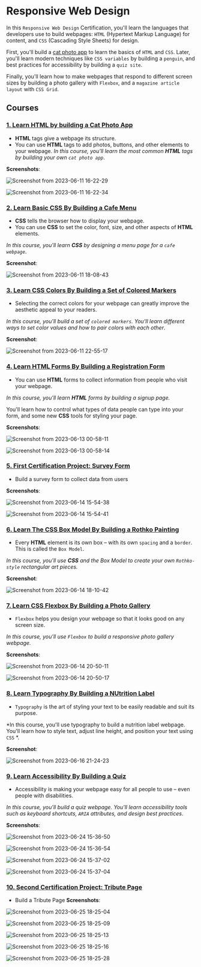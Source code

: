 # Responsive Web Design

In this `Responsive Web Design` Certification, you'll learn the languages that developers use to build webpages: `HTML` (Hypertext Markup Language) for content, and `CSS` (Cascading Style Sheets) for design.

First, you'll build a [cat photo app](./cat_photo_app.html) to learn the basics of `HTML` and `CSS`. Later, you'll learn modern techniques like `CSS variables` by building a `penguin`, and best practices for accessibility by building a `quiz site`.

Finally, you'll learn how to make webpages that respond to different screen sizes by building a photo gallery with `Flexbox`, and a `magazine article layout` with `CSS Grid`.

## Courses

### [1. Learn HTML by building a Cat Photo App](./cat-photo-app)

* **HTML** tags give a webpage its structure. 
* You can use **HTML** tags to add photos, buttons, and other elements to your webpage.
*In this course, you'll learn the most common **HTML** tags by building your own `cat photo app`*.

**Screenshots**:

![Screenshot from 2023-06-11 16-22-29](https://github.com/samuelselasi/free_code_camp/assets/85158665/a448327a-4ded-46db-bb7d-a669f31c05e8)

![Screenshot from 2023-06-11 16-22-34](https://github.com/samuelselasi/free_code_camp/assets/85158665/f8bf53ad-04e3-4d83-8272-9dab0fba4a33)


### [2. Learn Basic CSS By Building a Cafe Menu](./cafe-menu)

* **CSS** tells the browser how to display your webpage.
* You can use **CSS** to set the color, font, size, and other aspects of **HTML** elements.

*In this course, you'll learn **CSS** by designing a menu page for a `cafe webpage`*.

**Screenshot**:

![Screenshot from 2023-06-11 18-08-43](https://github.com/samuelselasi/free_code_camp/assets/85158665/91171cd7-e859-43ce-a71d-376814910608)

### [3. Learn CSS Colors By Building a Set of Colored Markers](./colored-markers)

* Selecting the correct colors for your webpage can greatly improve the aesthetic appeal to your readers.

*In this course, you'll build a set of `colored markers`. You'll learn different ways to set color values and how to pair colors with each other*.

**Screenshot**:

![Screenshot from 2023-06-11 22-55-17](https://github.com/samuelselasi/free_code_camp/assets/85158665/47073eb9-b6a4-4c96-92e1-db2198afb453)

### [4. Learn HTML Forms By Building a Registration Form](./registration-fom)

* You can use **HTML** forms to collect information from people who visit your webpage.

*In this course, you'll learn **HTML** forms by building a signup page.* 

You'll learn how to control what types of data people can type into your form, and some new **CSS** tools for styling your page.

**Screenshots**:

![Screenshot from 2023-06-13 00-58-11](https://github.com/samuelselasi/free_code_camp/assets/85158665/54298fc0-9b78-4bbd-b665-2650d9f5a8ae)

![Screenshot from 2023-06-13 00-58-14](https://github.com/samuelselasi/free_code_camp/assets/85158665/42262303-f2da-4145-92bf-81a492035cb2)

### [5. First Certification Project: Survey Form](./survey-form)

* Build a survey form to collect data from users

**Screenshots**:

![Screenshot from 2023-06-14 15-54-38](https://github.com/samuelselasi/free_code_camp/assets/85158665/a1323635-fbab-40b7-8688-96d0c3c99bdd)

![Screenshot from 2023-06-14 15-54-41](https://github.com/samuelselasi/free_code_camp/assets/85158665/9d00aa57-2b20-4af6-8955-e4f8c941db59)


### [6. Learn The CSS Box Model By Building a Rothko Painting](./rothko-painting)

* Every **HTML** element is its own box – with its own `spacing` and a `border`. This is called the `Box Model`.

*In this course, you'll use **CSS** and the Box Model to create your own `Rothko-style` rectangular art pieces.*

**Screenshot**:

![Screenshot from 2023-06-14 18-10-42](https://github.com/samuelselasi/free_code_camp/assets/85158665/2aed6908-b089-4cd4-b1f0-ccba5bac75f1)


### [7. Learn CSS Flexbox By Building a Photo Gallery](./photo-gallery)

* `Flexbox` helps you design your webpage so that it looks good on any screen size.

*In this course, you'll use `Flexbox` to build a responsive photo gallery webpage.*

**Screenshots**:

![Screenshot from 2023-06-14 20-50-11](https://github.com/samuelselasi/free_code_camp/assets/85158665/f9fac562-4a37-4370-a475-70c1b59d9a46)

![Screenshot from 2023-06-14 20-50-17](https://github.com/samuelselasi/free_code_camp/assets/85158665/a873abee-5b6a-408a-ae1f-caea5fc73be5)


### [8. Learn Typography By Building a NUtrition Label](./nutrition_label.css)

* `Typography` is the art of styling your text to be easily readable and suit its purpose.

*In this course, you'll use typography to build a nutrition label webpage. You'll learn how to style text, adjust line height, and position your text using `CSS` *.

**Screenshot**:

![Screenshot from 2023-06-16 21-24-23](https://github.com/samuelselasi/free_code_camp/assets/85158665/6a00df22-7a62-4ac3-886b-d4cd58a9946f)

### [9. Learn Accessibility By Building a Quiz](./accessibility-quiz)

* Accessibility is making your webpage easy for all people to use – even people with disabilities.

*In this course, you'll build a quiz webpage. You'll learn accessibility tools such as keyboard shortcuts, `ARIA` attributes, and design best practices*.

**Screenshots**:

![Screenshot from 2023-06-24 15-36-50](https://github.com/samuelselasi/free_code_camp/assets/85158665/ede68393-df15-4627-9a2c-256a7a31d7bc)

![Screenshot from 2023-06-24 15-36-54](https://github.com/samuelselasi/free_code_camp/assets/85158665/78dcec16-938d-4d3b-98a2-e172dd068787)

![Screenshot from 2023-06-24 15-37-02](https://github.com/samuelselasi/free_code_camp/assets/85158665/5ca73521-222d-4964-a765-1f120748e945)

![Screenshot from 2023-06-24 15-37-04](https://github.com/samuelselasi/free_code_camp/assets/85158665/713adaa8-bce0-4207-a070-68f80321af59)

### [10. Second Certification Project: Tribute Page](./tribute-page)

* Build a Tribute Page
**Screenshots**:
  
![Screenshot from 2023-06-25 18-25-04](https://github.com/samuelselasi/free_code_camp/assets/85158665/9766968b-d203-4624-822a-9b8c222d1c80)

![Screenshot from 2023-06-25 18-25-09](https://github.com/samuelselasi/free_code_camp/assets/85158665/407e68b6-0713-467f-930d-207e78f297d4)

![Screenshot from 2023-06-25 18-25-13](https://github.com/samuelselasi/free_code_camp/assets/85158665/2e65b58c-abf8-490b-aa6f-3f86dfe146bc)

![Screenshot from 2023-06-25 18-25-16](https://github.com/samuelselasi/free_code_camp/assets/85158665/43134358-9987-4bcb-8279-d295d12e26ac)

![Screenshot from 2023-06-25 18-25-28](https://github.com/samuelselasi/free_code_camp/assets/85158665/06923ec6-876d-4832-a15b-59fe48e089b3)
